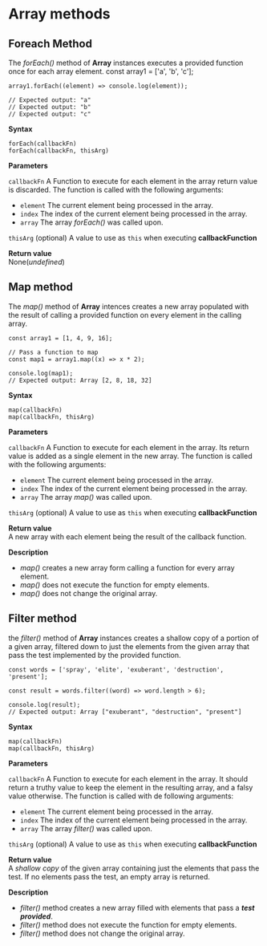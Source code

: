# Array methods

## Foreach Method
The *forEach()* method of **Array** instances executes a provided function once for each array element.
    const array1 = ['a', 'b', 'c'];

    array1.forEach((element) => console.log(element));

    // Expected output: "a"
    // Expected output: "b"
    // Expected output: "c"

**Syntax**</br>

    forEach(callbackFn)
    forEach(callbackFn, thisArg)

**Parameters** </br>

`callbackFn` A Function to execute for each element in the array return value is discarded. The function is called with the following arguments:

- `element` The current element being processed in the array.
- `index` The index of the current element being processed in the array.
- `array` The array *forEach()* was called upon.

`thisArg` (optional) A value to use as `this` when executing **callbackFunction**

**Return value** </br>
None(*undefined*)

## Map method
The *map()* method of **Array** intences creates a new array populated with the result of calling a provided function on every element in the calling array.

    const array1 = [1, 4, 9, 16];

    // Pass a function to map
    const map1 = array1.map((x) => x * 2);

    console.log(map1);
    // Expected output: Array [2, 8, 18, 32]

**Syntax**</br>

    map(callbackFn)
    map(callbackFn, thisArg)

**Parameters**</br>

`callbackFn` A Function to execute for each element in the array. Its return value is added as a single element in the new array. The function is called with the following arguments:

- `element` The current element being processed in the array.
- `index` The index of the current element being processed in the array.
- `array` The array *map()* was called upon.

`thisArg` (optional) A value to use as `this` when executing **callbackFunction**

**Return value** </br>
A new array with each element being the result of the callback function.

**Description**</br>
- *map()* creates a new array form calling a function for every array element.
- *map()* does not execute the function for empty elements.
- *map()* does not change the original array.

## Filter method
the *filter()* method of **Array** instances creates a shallow copy of a portion of a given array, filtered down to just the elements from the given array that pass the test implemented by the provided function.

    const words = ['spray', 'elite', 'exuberant', 'destruction', 'present'];

    const result = words.filter((word) => word.length > 6);

    console.log(result);
    // Expected output: Array ["exuberant", "destruction", "present"]
    

**Syntax**</br>

    map(callbackFn)
    map(callbackFn, thisArg)

**Parameters**</br>

`callbackFn` A Function to execute for each element in the array. It should return a truthy value to keep the element in the resulting array, and a falsy value otherwise. The function is called with de following arguments:

- `element` The current element being processed in the array.
- `index` The index of the current element being processed in the array.
- `array` The array *filter()* was called upon.

`thisArg` (optional) A value to use as `this` when executing **callbackFunction**

**Return value** </br>
A *shallow copy* of the given array containing just the elements that pass the test. If no elements pass the test, an empty array is returned.

**Description**</br>
- *filter()* method creates a new array filled with elements that pass a ***test provided***.
- *filter()* method does not execute the function for empty elements.
- *filter()* method does not change the original array.